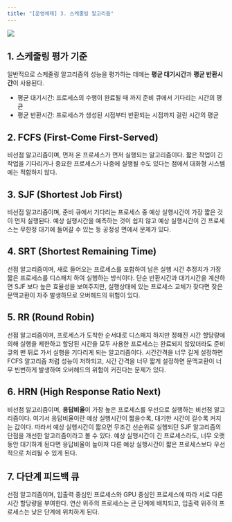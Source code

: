 ```yaml
---
title: "[운영체제] 3. 스케줄링 알고리즘"
---
```


![](__GHOST_URL__/content/images/2022/08/image-3.png)
## 1. 스케줄링 평가 기준

일반적으로 스케줄링 알고리즘의 성능을 평가하는 데에는 **평균 대기시간**과 **평균 반환시간**이 사용된다.

- 평균 대기시간: 프로세스의 수행이 완료될 때 까지 준비 큐에서 기다리는 시간의 평균
- 평균 반환시간: 프로세스가 생성된 시점부터 반환되는 시점까지 걸린 시간의 평균

## 2. FCFS (First-Come First-Served)

비선점 알고리즘이며, 먼저 온 프로세스가 먼저 실행되는 알고리즘이다. 짧은 작업이 긴 작업을 기다리거나 중요한 프로세스가 나중에 실행될 수도 있다는 점에서 대화형 시스템에는 적합하지 않다.

## 3. SJF (Shortest Job First)

비선점 알고리즘이며, 준비 큐에서 기다리는 프로세스 중 예상 실행시간이 가장 짧은 것이 먼저 실행된다. 예상 실행시간을 예측하는 것이 쉽지 않고 예상 실행시간이 긴 프로세스는 무한정 대기에 들어갈 수 있는 등 공정성 면에서 문제가 있다.

## 4. SRT (Shortest Remaining Time)

선점 알고리즘이며, 새로 들어오는 프로세스를 포함하여 남은 실행 시간 추정치가 가장 짧은 프로세스를 디스패치 하여 실행하는 방식이다. 단순 반환시간과 대기시간을 계산하면 SJF 보다 높은 효율성을 보여주지만, 실행상태에 있는 프로세스 교체가 잦다면 잦은 문맥교환이 자주 발생하므로 오버헤드의 위험이 있다.

## 5. RR (Round Robin)

선점 알고리즘이며, 프로세스가 도착한 순서대로 디스패치 하지만 정해진 시간 할당량에 의해 실행을 제한하고 할당된 시간을 모두 사용한 프로세스는 완료되지 않았더라도 준비 큐의 맨 뒤로 가서 실행을 기다리게 되는 알고리즘이다. 시간간격을 너무 길게 설정하면 FCFS 알고리즘 처럼 성능이 저하되고, 시간 간격을 너무 짧게 설정하면 문맥교환이 너무 빈번하게 발생하여 오버헤드의 위험이 커진다는 문제가 있다.

## 6. HRN (High Response Ratio Next)

비선점 알고리즘이며, **응답비율**이 가장 높은 프로세스를 우선으로 실행하는 비선점 알고리즘이다. 여기서 응답비율이란 예상 실행시간이 짧을수록, 대기한 시간이 길수록 커지는 값이다. 따라서 예상 실행시간이 짧으면 무조건 선순위로 실행되던 SJF 알고리즘의 단점을 개선한 알고리즘이라고 볼 수 있다. 예상 실행시간이 긴 프로세스라도, 너무 오랫동안 대기하게 된다면 응답비율이 높아져 다른 예상 실행시간이 짧은 프로세스보다 우선적으로 처리될 수 있게 된다.

## 7. 다단계 피드백 큐

선점 알고리즘이며, 입출력 중심인 프로세스와 GPU 중심인 프로세스에 따라 서로 다른 시간 할당량을 부여한다. 연산 위주의 프로세스는 큰 단계에 배치되고, 입출력 위주의 프로세스는 낮은 단계에 위치하게 된다.
